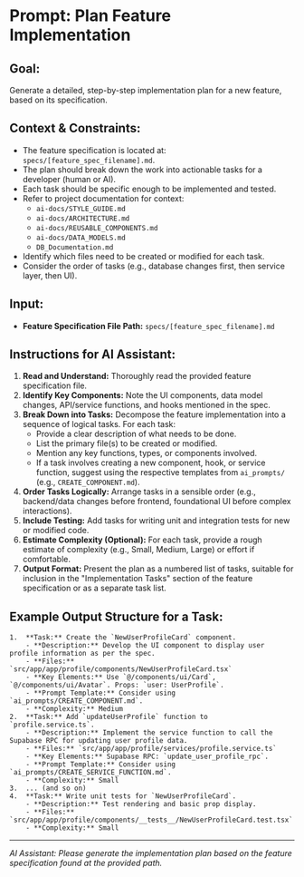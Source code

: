 # Prompt: Plan Feature Implementation

## Goal:
Generate a detailed, step-by-step implementation plan for a new feature, based on its specification.

## Context & Constraints:
- The feature specification is located at: `specs/[feature_spec_filename].md`.
- The plan should break down the work into actionable tasks for a developer (human or AI).
- Each task should be specific enough to be implemented and tested.
- Refer to project documentation for context:
    - `ai-docs/STYLE_GUIDE.md`
    - `ai-docs/ARCHITECTURE.md`
    - `ai-docs/REUSABLE_COMPONENTS.md`
    - `ai-docs/DATA_MODELS.md`
    - `DB_Documentation.md`
- Identify which files need to be created or modified for each task.
- Consider the order of tasks (e.g., database changes first, then service layer, then UI).

## Input:
- **Feature Specification File Path:** `specs/[feature_spec_filename].md`

## Instructions for AI Assistant:
1.  **Read and Understand:** Thoroughly read the provided feature specification file.
2.  **Identify Key Components:** Note the UI components, data model changes, API/service functions, and hooks mentioned in the spec.
3.  **Break Down into Tasks:** Decompose the feature implementation into a sequence of logical tasks. For each task:
    - Provide a clear description of what needs to be done.
    - List the primary file(s) to be created or modified.
    - Mention any key functions, types, or components involved.
    - If a task involves creating a new component, hook, or service function, suggest using the respective templates from `ai_prompts/` (e.g., `CREATE_COMPONENT.md`).
4.  **Order Tasks Logically:** Arrange tasks in a sensible order (e.g., backend/data changes before frontend, foundational UI before complex interactions).
5.  **Include Testing:** Add tasks for writing unit and integration tests for new or modified code.
6.  **Estimate Complexity (Optional):** For each task, provide a rough estimate of complexity (e.g., Small, Medium, Large) or effort if comfortable.
7.  **Output Format:** Present the plan as a numbered list of tasks, suitable for inclusion in the "Implementation Tasks" section of the feature specification or as a separate task list.

## Example Output Structure for a Task:

    1.  **Task:** Create the `NewUserProfileCard` component.
        - **Description:** Develop the UI component to display user profile information as per the spec.
        - **Files:** `src/app/app/profile/components/NewUserProfileCard.tsx`
        - **Key Elements:** Use `@/components/ui/Card`, `@/components/ui/Avatar`. Props: `user: UserProfile`.
        - **Prompt Template:** Consider using `ai_prompts/CREATE_COMPONENT.md`.
        - **Complexity:** Medium
    2.  **Task:** Add `updateUserProfile` function to `profile.service.ts`.
        - **Description:** Implement the service function to call the Supabase RPC for updating user profile data.
        - **Files:** `src/app/app/profile/services/profile.service.ts`
        - **Key Elements:** Supabase RPC: `update_user_profile_rpc`.
        - **Prompt Template:** Consider using `ai_prompts/CREATE_SERVICE_FUNCTION.md`.
        - **Complexity:** Small
    3.  ... (and so on)
    4.  **Task:** Write unit tests for `NewUserProfileCard`.
        - **Description:** Test rendering and basic prop display.
        - **Files:** `src/app/app/profile/components/__tests__/NewUserProfileCard.test.tsx`
        - **Complexity:** Small

---
*AI Assistant: Please generate the implementation plan based on the feature specification found at the provided path.*
